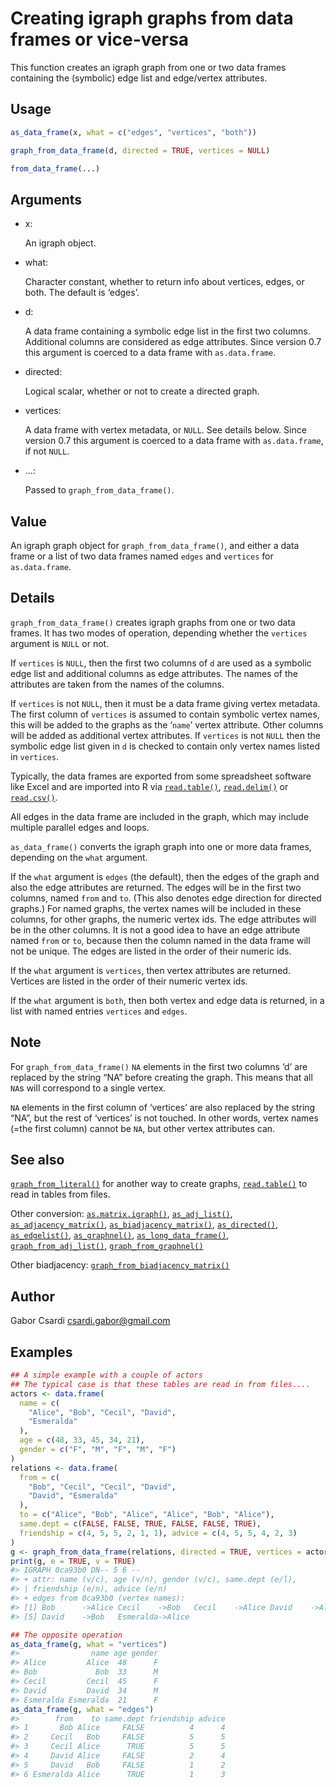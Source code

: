 # Creating igraph graphs from data frames or vice-versa

This function creates an igraph graph from one or two data frames
containing the (symbolic) edge list and edge/vertex attributes.

## Usage

``` r
as_data_frame(x, what = c("edges", "vertices", "both"))

graph_from_data_frame(d, directed = TRUE, vertices = NULL)

from_data_frame(...)
```

## Arguments

- x:

  An igraph object.

- what:

  Character constant, whether to return info about vertices, edges, or
  both. The default is ‘edges’.

- d:

  A data frame containing a symbolic edge list in the first two columns.
  Additional columns are considered as edge attributes. Since version
  0.7 this argument is coerced to a data frame with `as.data.frame`.

- directed:

  Logical scalar, whether or not to create a directed graph.

- vertices:

  A data frame with vertex metadata, or `NULL`. See details below. Since
  version 0.7 this argument is coerced to a data frame with
  `as.data.frame`, if not `NULL`.

- ...:

  Passed to `graph_from_data_frame()`.

## Value

An igraph graph object for `graph_from_data_frame()`, and either a data
frame or a list of two data frames named `edges` and `vertices` for
`as.data.frame`.

## Details

`graph_from_data_frame()` creates igraph graphs from one or two data
frames. It has two modes of operation, depending whether the `vertices`
argument is `NULL` or not.

If `vertices` is `NULL`, then the first two columns of `d` are used as a
symbolic edge list and additional columns as edge attributes. The names
of the attributes are taken from the names of the columns.

If `vertices` is not `NULL`, then it must be a data frame giving vertex
metadata. The first column of `vertices` is assumed to contain symbolic
vertex names, this will be added to the graphs as the ‘`name`’ vertex
attribute. Other columns will be added as additional vertex attributes.
If `vertices` is not `NULL` then the symbolic edge list given in `d` is
checked to contain only vertex names listed in `vertices`.

Typically, the data frames are exported from some spreadsheet software
like Excel and are imported into R via
[`read.table()`](https://rdrr.io/r/utils/read.table.html),
[`read.delim()`](https://rdrr.io/r/utils/read.table.html) or
[`read.csv()`](https://rdrr.io/r/utils/read.table.html).

All edges in the data frame are included in the graph, which may include
multiple parallel edges and loops.

`as_data_frame()` converts the igraph graph into one or more data
frames, depending on the `what` argument.

If the `what` argument is `edges` (the default), then the edges of the
graph and also the edge attributes are returned. The edges will be in
the first two columns, named `from` and `to`. (This also denotes edge
direction for directed graphs.) For named graphs, the vertex names will
be included in these columns, for other graphs, the numeric vertex ids.
The edge attributes will be in the other columns. It is not a good idea
to have an edge attribute named `from` or `to`, because then the column
named in the data frame will not be unique. The edges are listed in the
order of their numeric ids.

If the `what` argument is `vertices`, then vertex attributes are
returned. Vertices are listed in the order of their numeric vertex ids.

If the `what` argument is `both`, then both vertex and edge data is
returned, in a list with named entries `vertices` and `edges`.

## Note

For `graph_from_data_frame()` `NA` elements in the first two columns ‘d’
are replaced by the string “NA” before creating the graph. This means
that all `NA`s will correspond to a single vertex.

`NA` elements in the first column of ‘vertices’ are also replaced by the
string “NA”, but the rest of ‘vertices’ is not touched. In other words,
vertex names (=the first column) cannot be `NA`, but other vertex
attributes can.

## See also

[`graph_from_literal()`](https://r.igraph.org/reference/graph_from_literal.md)
for another way to create graphs,
[`read.table()`](https://rdrr.io/r/utils/read.table.html) to read in
tables from files.

Other conversion:
[`as.matrix.igraph()`](https://r.igraph.org/reference/as.matrix.igraph.md),
[`as_adj_list()`](https://r.igraph.org/reference/as_adj_list.md),
[`as_adjacency_matrix()`](https://r.igraph.org/reference/as_adjacency_matrix.md),
[`as_biadjacency_matrix()`](https://r.igraph.org/reference/as_biadjacency_matrix.md),
[`as_directed()`](https://r.igraph.org/reference/as_directed.md),
[`as_edgelist()`](https://r.igraph.org/reference/as_edgelist.md),
[`as_graphnel()`](https://r.igraph.org/reference/as_graphnel.md),
[`as_long_data_frame()`](https://r.igraph.org/reference/as_long_data_frame.md),
[`graph_from_adj_list()`](https://r.igraph.org/reference/graph_from_adj_list.md),
[`graph_from_graphnel()`](https://r.igraph.org/reference/graph_from_graphnel.md)

Other biadjacency:
[`graph_from_biadjacency_matrix()`](https://r.igraph.org/reference/graph_from_biadjacency_matrix.md)

## Author

Gabor Csardi <csardi.gabor@gmail.com>

## Examples

``` r
## A simple example with a couple of actors
## The typical case is that these tables are read in from files....
actors <- data.frame(
  name = c(
    "Alice", "Bob", "Cecil", "David",
    "Esmeralda"
  ),
  age = c(48, 33, 45, 34, 21),
  gender = c("F", "M", "F", "M", "F")
)
relations <- data.frame(
  from = c(
    "Bob", "Cecil", "Cecil", "David",
    "David", "Esmeralda"
  ),
  to = c("Alice", "Bob", "Alice", "Alice", "Bob", "Alice"),
  same.dept = c(FALSE, FALSE, TRUE, FALSE, FALSE, TRUE),
  friendship = c(4, 5, 5, 2, 1, 1), advice = c(4, 5, 5, 4, 2, 3)
)
g <- graph_from_data_frame(relations, directed = TRUE, vertices = actors)
print(g, e = TRUE, v = TRUE)
#> IGRAPH 0ca93b0 DN-- 5 6 -- 
#> + attr: name (v/c), age (v/n), gender (v/c), same.dept (e/l),
#> | friendship (e/n), advice (e/n)
#> + edges from 0ca93b0 (vertex names):
#> [1] Bob      ->Alice Cecil    ->Bob   Cecil    ->Alice David    ->Alice
#> [5] David    ->Bob   Esmeralda->Alice

## The opposite operation
as_data_frame(g, what = "vertices")
#>                name age gender
#> Alice         Alice  48      F
#> Bob             Bob  33      M
#> Cecil         Cecil  45      F
#> David         David  34      M
#> Esmeralda Esmeralda  21      F
as_data_frame(g, what = "edges")
#>        from    to same.dept friendship advice
#> 1       Bob Alice     FALSE          4      4
#> 2     Cecil   Bob     FALSE          5      5
#> 3     Cecil Alice      TRUE          5      5
#> 4     David Alice     FALSE          2      4
#> 5     David   Bob     FALSE          1      2
#> 6 Esmeralda Alice      TRUE          1      3
```
